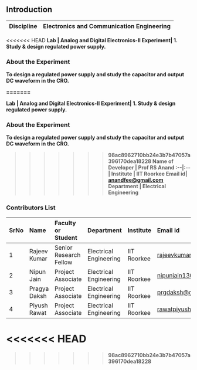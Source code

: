 ## Introduction


<b>Discipline | <b>Electronics and Communication Engineering
:--|:--|
<<<<<<< HEAD
<b> Lab | <b> Analog and Digital Electronics-II
<b> Experiment|     <b>1. Study & design regulated power supply.

### About the Experiment 

To design a regulated power supply and study the capacitor and output DC waveform in the CRO.

=======

<b> Lab | <b> Analog and Digital Electronics-II
<b> Experiment|     <b>1. Study & design regulated power supply.

### About the Experiment 

To design a regulated power supply and study the capacitor and output DC waveform in the CRO.

>>>>>>> 98ac8962710bb24e3b7b47057a396170dea18228
<b>Name of Developer | <b> Prof RS Anand 
:--|:--|
<b> Institute | <b>  IIT Roorkee
<b> Email id|     <b>  anandfee@gmail.com	
<b> Department |  Electrical Engineering

### Contributors List

SrNo | Name | Faculty or Student | Department| Institute | Email id
:--|:--|:--|:--|:--|:--|
1 | Rajeev Kumar | Senior Research Fellow | Electrical Engineering | IIT Roorkee | rajeevkumar.rke@gmail.com
2 | Nipun Jain | Project Associate | Electrical Engineering | IIT Roorkee | nipunjain1305@gmail.com
3 | Pragya Daksh | Project Associate | Electrical Engineering | IIT Roorkee | prgdaksh@gmail.com
4 | Piyush Rawat | Project Associate | Electrical Engineering | IIT Roorkee | rawatpiyush72@gmail.com
<<<<<<< HEAD
=======

>>>>>>> 98ac8962710bb24e3b7b47057a396170dea18228


